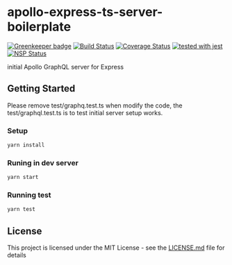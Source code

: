 # apollo-express-ts-server-boilerplate

[![Greenkeeper badge](https://badges.greenkeeper.io/FinalDes/apollo-express-ts-server-boilerplate.svg)](https://greenkeeper.io/)
[![Build Status](https://travis-ci.org/FinalDes/apollo-express-ts-server-boilerplate.svg?branch=master)](https://travis-ci.org/FinalDes/apollo-express-ts-server-boilerplate) [![Coverage Status](https://coveralls.io/repos/github/FinalDes/apollo-express-ts-server-boilerplate/badge.svg?branch=master)](https://coveralls.io/github/FinalDes/apollo-express-ts-server-boilerplate?branch=master) [![tested with jest](https://img.shields.io/badge/tested_with-jest-99424f.svg)](https://github.com/facebook/jest) [![NSP Status](https://nodesecurity.io/orgs/finaldes/projects/48483f54-e707-4010-9b78-6b011abec0fd/badge)](https://nodesecurity.io/orgs/finaldes/projects/48483f54-e707-4010-9b78-6b011abec0fd)

initial Apollo GraphQL server for Express

## Getting Started

Please remove test/graphq.test.ts when modify the code, the test/graphql.test.ts is to test initial server setup works.

### Setup

``` bash
yarn install
```

### Runing in dev server

``` bash
yarn start
```

### Running test

``` bash
yarn test
```

## License

This project is licensed under the MIT License - see the [LICENSE.md](LICENSE.md) file for details